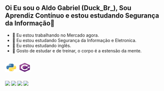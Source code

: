 ## Oi Eu sou o Aldo Gabriel (Duck_Br_), Sou Aprendiz Contínuo e estou estudando Segurança da Informação👋

- 🔭 Eu estou trabalhando no Mercado agora.
- 🌱 Eu estou estudando Segurança da Informação e Eletronica.
- 📖 Eu estou estudando inglês.
- 💬 Gosto de estudar e de treinar, o corpo é a estensão da mente.


<div style="display: inline_block"><br>
  <img align="center" alt="Duck-Python" height="30" width="40" src="https://raw.githubusercontent.com/devicons/devicon/master/icons/python/python-original.svg">
  <img align="center" alt="Duck-Csharp" height="30" width="40" src="https://raw.githubusercontent.com/devicons/devicon/master/icons/csharp/csharp-original.svg">
</div>
  
  ##
 
<div> 
  <a href="https://www.youtube.com/@duck_br_" target="_blank"><img src="https://img.shields.io/badge/YouTube-FF0000?style=for-the-badge&logo=youtube&logoColor=white" target="_blank"></a>
  <a href="https://instagram.com/duck_br_" target="_blank"><img src="https://img.shields.io/badge/-Instagram-%23E4405F?style=for-the-badge&logo=instagram&logoColor=white" target="_blank"></a>
 	<a href="https://twitch.tv/duck_br_" target="_blank"><img src="https://img.shields.io/badge/Twitch-9146FF?style=for-the-badge&logo=twitch&logoColor=white" target="_blank"></a>
  <a href="https://linkedin.com/in/aldo-gabriel-dos-santos-oliveira-duck-br-" target="_blank"><img src="https://img.shields.io/badge/-LinkedIn-%230077B5?style=for-the-badge&logo=linkedin&logoColor=white" target="_blank"></a> 
</div>
